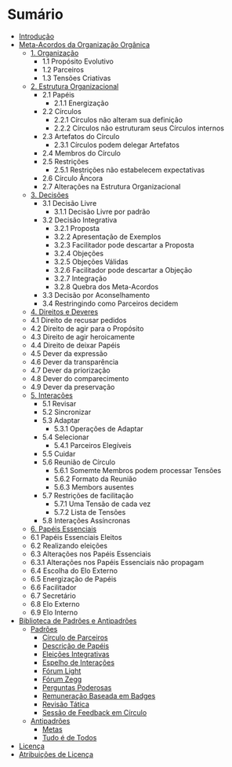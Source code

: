 # Sumário

* [Introdução](README.md)
* [Meta-Acordos da Organização Orgânica](meta-acordos/README.md)
  * [1. Organização](meta-acordos/organizacao.md)
    * 1.1 Propósito Evolutivo
    * 1.2 Parceiros
    * 1.3 Tensões Criativas
  * [2. Estrutura Organizacional](meta-acordos/estrutura-organizacional.md)
    * 2.1 Papéis
      * 2.1.1 Energização
    * 2.2 Círculos
      * 2.2.1 Círculos não alteram sua definição
      * 2.2.2 Círculos não estruturam seus Círculos internos
    * 2.3 Artefatos do Círculo
      * 2.3.1 Círculos podem delegar Artefatos
    * 2.4 Membros do Círculo
    * 2.5 Restrições
      * 2.5.1 Restrições não estabelecem expectativas
    * 2.6 Círculo Âncora
    * 2.7 Alterações na Estrutura Organizacional
  * [3. Decisões](#meta-acordos/decisoes.md)
    * 3.1 Decisão Livre
      * 3.1.1 Decisão Livre por padrão
    * 3.2 Decisão Integrativa
      * 3.2.1 Proposta
      * 3.2.2 Apresentação de Exemplos
      * 3.2.3 Facilitador pode descartar a Proposta
      * 3.2.4 Objeções
      * 3.2.5 Objeções Válidas
      * 3.2.6 Facilitador pode descartar a Objeção
      * 3.2.7 Integração
      * 3.2.8 Quebra dos Meta-Acordos
    * 3.3 Decisão por Aconselhamento
    * 3.4 Restringindo como Parceiros decidem
  * [4. Direitos e Deveres](meta-acordos/direitos-e-deveres.md)
   * 4.1 Direito de recusar pedidos
   * 4.2 Direito de agir para o Propósito
   * 4.3 Direito de agir heroicamente
   * 4.4 Direito de deixar Papéis
   * 4.5 Dever da expressão
   * 4.6 Dever da transparência
   * 4.7 Dever da priorização
   * 4.8 Dever do comparecimento
   * 4.9 Dever da preservação
  * [5. Interações](meta-acordos/reunioes-de-circulo.md)
    * 5.1 Revisar
    * 5.2 Sincronizar
    * 5.3 Adaptar
      * 5.3.1 Operações de Adaptar
    * 5.4 Selecionar
      * 5.4.1 Parceiros Elegíveis
    * 5.5 Cuidar
    * 5.6 Reunião de Círculo
      * 5.6.1 Somemte Membros podem processar Tensões
      * 5.6.2 Formato da Reunião
      * 5.6.3 Membors ausentes
    * 5.7 Restrições de facilitação
      * 5.7.1 Uma Tensão de cada vez
      * 5.7.2 Lista de Tensões
    * 5.8 Interações Assíncronas
  * [6. Papéis Essenciais](meta-acordos/papeis-essenciais.md)
   * 6.1 Papéis Essenciais Eleitos
   * 6.2 Realizando eleições
   * 6.3 Alterações nos Papéis Essenciais
    * 6.3.1 Alterações nos Papéis Essenciais não propagam
   * 6.4 Escolha do Elo Externo
   * 6.5 Energização de Papéis
   * 6.6 Facilitador
   * 6.7 Secretário
   * 6.8 Elo Externo
   * 6.9 Elo Interno
* [Biblioteca de Padrões e Antipadrões](biblioteca/README.md)
  * [Padrões](biblioteca/padroes/README.md)
    * [Círculo de Parceiros](biblioteca/padroes/circulo-de-parceiros.md)
    * [Descrição de Papéis](biblioteca/padroes/descricao-de-papeis.md)
    * [Eleições Integrativas](biblioteca/padroes/eleicoes-integrativas.md)
    * [Espelho de Interações](biblioteca/padroes/espelho-de-interacoes.md)
    * [Fórum Light](biblioteca/padroes/forum-light.md)
    * [Fórum Zegg](biblioteca/padroes/forum-zegg.md)
    * [Perguntas Poderosas](biblioteca/padroes/perguntas-poderosas.md)
    * [Remuneração Baseada em Badges](biblioteca/padroes/remuneracao-baseada-em-badges.md)
    * [Revisão Tática](biblioteca/padroes/revisao-tatica.md)
    * [Sessão de Feedback em Círculo](biblioteca/padroes/sessao-de-feedback-em-circulo.md)
  * [Antipadrões](biblioteca/antipadroes/README.md)
    * [Metas](biblioteca/antipadroes/metas.md)
    * [Tudo é de Todos](biblioteca/antipadroes/tudo-e-de-todos.md)
* [Licença](license.md)
* [Atribuições de Licença](atribuicoes-licenca.md)
